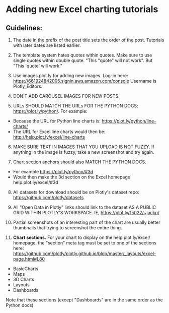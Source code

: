 # Adding new Excel charting tutorials

## Guidelines:

1. The date in the prefix of the post title sets the order of the post. Tutorials with later dates are listed earlier.

2. The template system hates quotes within quotes. Make sure to use single quotes within double quote. "This "quote" will not work". But "This 'quote' will work."

3. Use images.plot.ly for adding new images. Log-in here: https://661924842005.signin.aws.amazon.com/console Username is Plotly_Editors.

4. DON'T ADD CAROUSEL IMAGES FOR NEW POSTS.

5. URLs SHOULD MATCH THE URLs FOR THE PYTHON DOCS: https://plot.ly/python/. For example:
  - Because the URL for Python line charts is: https://plot.ly/python/line-charts/
  - The URL for Excel line charts would then be: http://help.plot.ly/excel/line-charts

6. MAKE SURE TEXT IN IMAGES THAT YOU UPLOAD IS NOT FUZZY. If anything in the image is fuzzy, take a new screenshot and try again.
 
7. Chart section anchors should also MATCH THE PYTHON DOCS. 
  - For example https://plot.ly/python/#3d
  - Would then make the 3d section on the Excel homepage help.plot.ly/excel/#3d

8. All datasets for download should be on Plotly's dataset repo: https://github.com/plotly/datasets

9. All "Open Data in Plotly" links should link to the dataset AS A PUBLIC GRID WITHIN PLOTLY'S WORKSPACE. IE, https://plot.ly/15022/~jackp/ 

10. Partial screenshots of an interesting part of the chart are usually better thumbnails that trying to screenshot the entire thing. 

11. **Chart sections.** For your chart to display on the help.plot.ly/excel/ homepage, the "section" meta tag must be set to one of the sections here: https://github.com/plotly/plotly.github.io/blob/master/_layouts/excel-page.html#L80
  - BasicCharts
  - Maps
  - 3D Charts
  - Layouts
  - Dashboards

Note that these sections (except "Dashboards" are in the same order as the Python docs)
